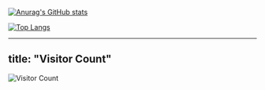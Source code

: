 [![Anurag's GitHub stats](https://github-readme-stats.vercel.app/api?username=nik-kl&theme=radical&show_icons=true&include_all_commits=true&count_private=true&hide=issues,prs)](https://github.com/anuraghazra/github-readme-stats)

[![Top Langs](https://github-readme-stats.vercel.app/api/top-langs/?username=nik-kl&theme=radical&show_icons=tru)](https://github.com/anuraghazra/github-readme-stats)

---
title: "Visitor Count"
---
![Visitor Count](https://profile-counter.glitch.me/nik-kl/count.svg)
